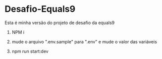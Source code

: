# Desafio-Equals9

Esta é minha versão do projeto de desafio da equals9


1. NPM i

2. mude o arquivo ".env.sample" para ".env" e mude o valor das variáveis

3. npm run start:dev